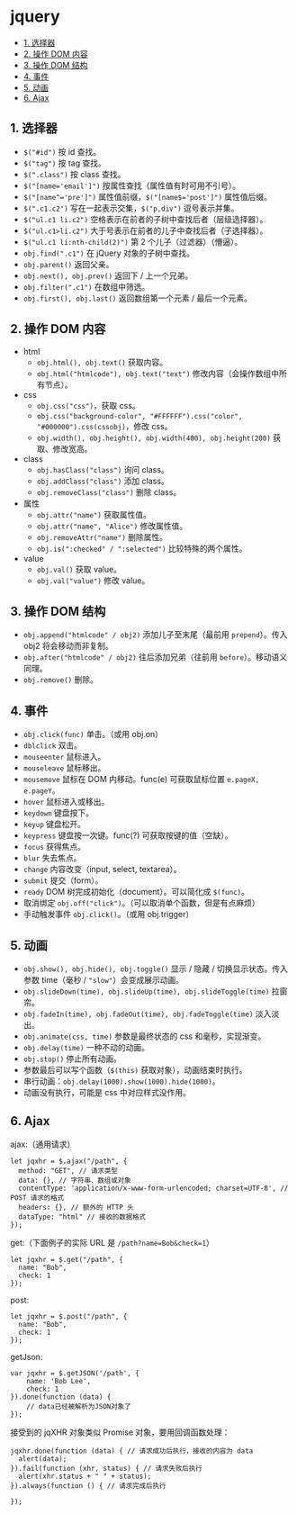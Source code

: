# jquery

- [1. 选择器](#1-选择器)
- [2. 操作 DOM 内容](#2-操作-dom-内容)
- [3. 操作 DOM 结构](#3-操作-dom-结构)
- [4. 事件](#4-事件)
- [5. 动画](#5-动画)
- [6. Ajax](#6-ajax)

## 1. 选择器

- `$("#id")` 按 id 查找。
- `$("tag")` 按 tag 查找。
- `$(".class")` 按 class 查找。
- `$("[name='email']")` 按属性查找（属性值有时可用不引号）。
- `$("[name^='pre']")` 属性值前缀，`$("[name$='post']")` 属性值后缀。
- `$(".c1.c2")` 写在一起表示交集，`$("p,div")` 逗号表示并集。
- `$("ul.c1 li.c2")` 空格表示在前者的子树中查找后者（层级选择器）。
- `$("ul.c1>li.c2")` 大于号表示在前者的儿子中查找后者（子选择器）。
- `$("ul.c1 li:nth-child(2)")` 第 2 个儿子（过滤器）（懵逼）。
- `obj.find(".c1")` 在 jQuery 对象的子树中查找。
- `obj.parent()` 返回父亲。
- `obj.next(), obj.prev()` 返回下 / 上一个兄弟。
- `obj.filter(".c1")` 在数组中筛选。
- `obj.first(), obj.last()` 返回数组第一个元素 / 最后一个元素。

## 2. 操作 DOM 内容

- html
  - `obj.html(), obj.text()` 获取内容。
  - `obj.html("htmlcode"), obj.text("text")` 修改内容（会操作数组中所有节点）。
- css
  - `obj.css("css")`，获取 css。
  - `obj.css("background-color", "#FFFFFF").css("color", "#000000").css(cssobj)`，修改 css。
  - `obj.width(), obj.height(), obj.width(400), obj.height(200)` 获取、修改宽高。
- class
  - `obj.hasClass("class")` 询问 class。
  - `obj.addClass("class")` 添加 class。
  - `obj.removeClass("class")` 删除 class。
- 属性
  - `obj.attr("name")` 获取属性值。
  - `obj.attr("name", "Alice")` 修改属性值。
  - `obj.removeAttr("name")` 删除属性。
  - `obj.is(":checked" / ":selected")` 比较特殊的两个属性。
- value
  - `obj.val()` 获取 value。
  - `obj.val("value")` 修改 value。

## 3. 操作 DOM 结构

- `obj.append("htmlcode" / obj2)` 添加儿子至末尾（最前用 `prepend`）。传入 obj2 将会移动而非复制。
- `obj.after("htmlcode" / obj2)` 往后添加兄弟（往前用 `before`）。移动语义同理。
- `obj.remove()` 删除。

## 4. 事件

- `obj.click(func)` 单击。（或用 obj.on）
- `dblclick` 双击。
- `mouseenter` 鼠标进入。
- `mouseleave` 鼠标移出。
- `mousemove` 鼠标在 DOM 内移动。func(e) 可获取鼠标位置 `e.pageX, e.pageY`。
- `hover` 鼠标进入或移出。
- `keydown` 键盘按下。
- `keyup` 键盘松开。
- `keypress` 键盘按一次键。func(?) 可获取按键的值（空缺）。
- `focus` 获得焦点。
- `blur` 失去焦点。
- `change` 内容改变（input, select, textarea）。
- `submit` 提交（form）。
- `ready` DOM 树完成初始化（document）。可以简化成 `$(func)`。
- 取消绑定 `obj.off("click")`。（可以取消单个函数，但是有点麻烦）
- 手动触发事件 `obj.click()`。（或用 obj.trigger）

## 5. 动画

- `obj.show(), obj.hide(), obj.toggle()` 显示 / 隐藏 / 切换显示状态。传入参数 time（毫秒 / `"slow"`）会变成展示动画。
- `obj.slideDown(time), obj.slideUp(time), obj.slideToggle(time)` 拉窗帘。
- `obj.fadeIn(time), obj.fadeOut(time), obj.fadeToggle(time)` 淡入淡出。
- `obj.animate(css, time)` 参数是最终状态的 css 和毫秒，实现渐变。
- `obj.delay(time)` 一种不动的动画。
- `obj.stop()` 停止所有动画。
- 参数最后可以写个函数（`$(this)` 获取对象），动画结束时执行。
- 串行动画：`obj.delay(1000).show(1000).hide(1000)`。
- 动画没有执行，可能是 css 中对应样式没作用。

## 6. Ajax

ajax:（通用请求）

```JS
let jqxhr = $.ajax("/path", {
  method: "GET", // 请求类型
  data: {}, // 字符串、数组或对象
  contentType: 'application/x-www-form-urlencoded; charset=UTF-8', // POST 请求的格式
  headers: {}, // 额外的 HTTP 头
  dataType: "html" // 接收的数据格式
});
```

get:（下面例子的实际 URL 是 `/path?name=Bob&check=1`）

```JS
let jqxhr = $.get("/path", {
  name: "Bob",
  check: 1
});
```

post:

```JS
let jqxhr = $.post("/path", {
  name: "Bob",
  check: 1
});
```

getJson:

```JS
var jqxhr = $.getJSON('/path', {
    name: 'Bob Lee',
    check: 1
}).done(function (data) {
    // data已经被解析为JSON对象了
});
```

接受到的 jqXHR 对象类似 Promise 对象，要用回调函数处理：

```JS
jqxhr.done(function (data) { // 请求成功后执行，接收的内容为 data
  alert(data);
}).fail(function (xhr, status) { // 请求失败后执行
  alert(xhr.status + " " + status);
}).always(function () { // 请求完成后执行

});
```
